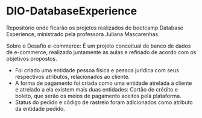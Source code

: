 # DIO-DatabaseExperience
Repositório onde ficarão os projetos realizados do bootcamp Database Experience, ministrado pela professora Juliana Mascarenhas.

Sobre o Desafio e-commerce:
É um projeto conceitual de banco de dados de e-commerce, realizado juntamente às aulas e refinado de acordo com os objetivos propostos.

<ul>
<li>Foi criado uma entidade pessoa física e pessoa jurídica com seus respectivos atributos, relacionados ao cliente.
<li>A forma de pagamento foi criada como uma entidade atrelada a cliente e atrelado a ela existem mais duas entidades: Cartão de crédito e boleto, que serão os meios de pagamento aceitos pela plataforma.
<li>Status do pedido e código de rastreio foram adicionados como atributo da entidade pedido.
<ul>
